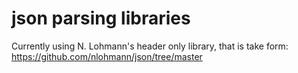 # json parsing libraries
Currently using N. Lohmann's header only library, that is take form:
<https://github.com/nlohmann/json/tree/master>
